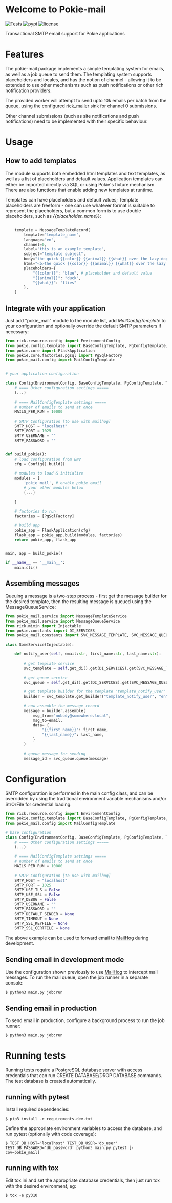 # Welcome to Pokie-mail

[![Tests](https://github.com/oddbit-project/pokie-mail/workflows/Tests/badge.svg)](https://github.com/oddbit-project/pokie-mail/actions)
[![pypi](https://img.shields.io/pypi/v/pokie-mail.svg)](https://pypi.org/project/pokie-mail/)
[![license](https://img.shields.io/pypi/l/pokie-mail.svg)](https://git.oddbit.org/OddBit/pokie-mail/src/branch/master/LICENSE)


Transactional SMTP email support for Pokie applications

# Features

The pokie-mail package implements a simple templating system for emails, as well as a job queue to send them. The templating
system supports placeholders and locales, and has the notion of channel - allowing it to be extended to use other mechanisms
such as push notifications or other rich notification providers.

The provided worker will attempt to send upto 10k emails per batch from the queue, using the configured [rick_mailer](https://github.com/oddbit-project/rick-mailer) 
sink for channel 0 submissions.

Other channel submissions (such as site notifications and push notifications) need to be implemented with their specific
behaviour.

# Usage

## How to add templates

The module supports both embedded html templates and text templates, as well as a list of placeholders and default values.
Application templates can either be imported directly via SQL or using Pokie's fixture mechanism. There are also functions
that enable adding new templates at runtime.

Templates can have placeholders and default values; Template placeholders are freeform - one can use whatever format is suitable
to represent the placeholders, but a common form is to use double placeholders, such as *{{placeholder_name}}*:

```python

    template = MessageTemplateRecord(
        template="template_name",
        language="en",
        channel=0,
        label="this is an example template",
        subject="template subject",
        body="the quick {{color}} {{animal}} {{what}} over the lazy dog", # text version
        html="<b>the quick {{color}} {{animal}} {{what}} over the lazy dog</b>", # html version
        placeholders={
            "{{color}}": "blue", # placeholder and default value
            "{{animal}}": "duck", 
            "{{what}}": "flies"
        },
    )

```

## Integrate with your application

Just add "pokie_mail" module to the module list, add *MailConfigTemplate* to your configuration and optionally override
the default SMTP parameters if necessary:

```python
from rick.resource.config import EnvironmentConfig
from pokie.config.template import BaseConfigTemplate, PgConfigTemplate, TestConfigTemplate
from pokie.core import FlaskApplication
from pokie.core.factories.pgsql import PgSqlFactory
from pokie_mail.config import MailConfigTemplate


# your application configuration

class Config(EnvironmentConfig, BaseConfigTemplate, PgConfigTemplate, TestConfigTemplate, MailConfigTemplate):
    # ==== Other configuration settings =====
    (...)
    
    # ==== MailConfigTemplate settings =====
    # number of emails to send at once
    MAILS_PER_RUN = 10000
    
    # SMTP Configuration [to use with mailhog]
    SMTP_HOST = "localhost"
    SMTP_PORT = 1025
    SMTP_USERNAME = ""
    SMTP_PASSWORD = ""

    
def build_pokie():
    # load configuration from ENV
    cfg = Config().build()

    # modules to load & initialize
    modules = [
        'pokie_mail', # enable pokie email
        # your other modules below
        (...)
        
    ]

    # factories to run
    factories = [PgSqlFactory]

    # build app
    pokie_app = FlaskApplication(cfg)
    flask_app = pokie_app.build(modules, factories)
    return pokie_app, flask_app


main, app = build_pokie()

if __name__ == '__main__':
    main.cli()
```

## Assembling messages


Queuing a message is a two-step process - first get the message builder for the desired template, then the resulting message
is queued using the MessageQueueService:

```python
from pokie_mail.service import MessageTemplateService
from pokie_mail.service import MessageQueueService
from rick.mixin import Injectable
from pokie.constants import DI_SERVICES
from pokie_mail.constants import SVC_MESSAGE_TEMPLATE, SVC_MESSAGE_QUEUE

class SomeService(Injectable):

    def notify_user(self, email:str, first_name:str, last_name:str):
        
        # get template service
        svc_template = self.get_di().get(DI_SERVICES).get(SVC_MESSAGE_TEMPLATE) # type: MessageTemplateService

        # get queue service
        svc_queue = self.get_di().get(DI_SERVICES).get(SVC_MESSAGE_QUEUE) # type: MessageQueueService

        # get template builder for the template "template_notify_user" to assemble the message
        builder = svc_template.get_builder("template_notify_user", "en")
        
        # now assemble the message record
        message = builder.assemble(
            msg_from="nobody@somewhere.local",
            msg_to=email,
            data= {
                "{{first_name}}": first_name,
                "{{last_name}}": last_name,                
            }
        )
        
        # queue message for sending
        message_id = svc_queue.queue(message)
```

# Configuration

SMTP configuration is performed in the main config class, and can be overridden by using the traditional environment
variable mechanisms and/or StrOrFile for credential loading:
```python
from rick.resource.config import EnvironmentConfig
from pokie.config.template import BaseConfigTemplate, PgConfigTemplate, TestConfigTemplate
from pokie_mail.config import MailConfigTemplate

# base configuration
class Config(EnvironmentConfig, BaseConfigTemplate, PgConfigTemplate, TestConfigTemplate, MailConfigTemplate):
    # ==== Other configuration settings =====
    (...)
    
    # ==== MailConfigTemplate settings =====
    # number of emails to send at once
    MAILS_PER_RUN = 10000
    
    # SMTP Configuration [to use with mailhog]
    SMTP_HOST = "localhost"
    SMTP_PORT = 1025
    SMTP_USE_TLS = False
    SMTP_USE_SSL = False
    SMTP_DEBUG = False
    SMTP_USERNAME = ""
    SMTP_PASSWORD = ""
    SMTP_DEFAULT_SENDER = None
    SMTP_TIMEOUT = None
    SMTP_SSL_KEYFILE = None
    SMTP_SSL_CERTFILE = None
```
The above example can be used to forward email to [MailHog](https://github.com/mailhog/MailHog) during development.

## Sending email in development mode

Use the configuration shown previously to use [MailHog](https://github.com/mailhog/MailHog) to intercept mail messages.
To run the mail queue, open the job runner in a separate console:

```shell
$ python3 main.py job:run
```

## Sending email in production

To send email in production, configure a background process to run the job runner:

```shell
$ python3 main.py job:run
```



# Running tests

Running tests require a PostgreSQL database server with access credentials that can run CREATE DATABASE/DROP DATABASE 
commands. The test database is created automatically.

## running with pytest

Install required dependencies:

```shell
$ pip3 install -r requirements-dev.txt
```

Define the appropriate environment variables to access the database, and run pytest (optionally with code coverage):
```shell
$ TEST_DB_HOST='localhost' TEST_DB_USER='db_user' TEST_DB_PASSWORD='db_password' python3 main.py pytest [-cov=pokie_mail]
```

## running with tox

Edit tox.ini and set the appropriate database credentials, then just run tox with the desired environment, eg:  

```shell
$ tox -e py310
```

